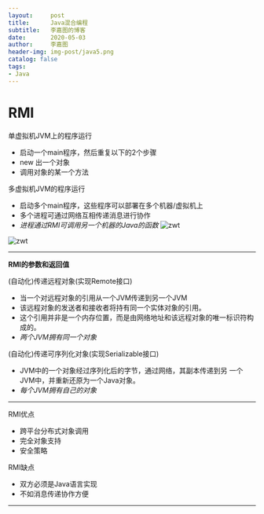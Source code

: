```yaml
---
layout:     post
title:      Java混合编程
subtitle:   李嘉图的博客
date:       2020-05-03
author:     李嘉图
header-img: img-post/java5.png
catalog: false
tags:
- Java
---
```

# RMI
单虚拟机JVM上的程序运行
- 启动一个main程序，然后重复以下的2个步骤
- new 出一个对象
- 调用对象的某一个方法

多虚拟机JVM的程序运行
- 启动多个main程序，这些程序可以部署在多个机器/虚拟机上
- 多个进程可通过网络互相传递消息进行协作
- *进程通过RMI可调用另一个机器的Java的函数*
![zwt]({{site.baseurl}}/img-post/java5.png)

![zwt]({{site.baseurl}}/img-post/java6.png)

---
**RMI的参数和返回值**

(自动化)传递远程对象(实现Remote接口)
- 当一个对远程对象的引用从一个JVM传递到另一个JVM
- 该远程对象的发送者和接收者将持有同一个实体对象的引用。
- 这个引用并非是一个内存位置，而是由网络地址和该远程对象的唯一标识符构成的。
- *两个JVM拥有同一个对象*

(自动化)传递可序列化对象(实现Serializable接口)
- JVM中的一个对象经过序列化后的字节，通过网络，其副本传递到另
一个JVM中，并重新还原为一个Java对象。
- *每个JVM拥有自己的对象*

---
RMI优点
- 跨平台分布式对象调用
- 完全对象支持
- 安全策略

RMI缺点
- 双方必须是Java语言实现
- 不如消息传递协作方便

---
